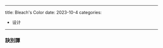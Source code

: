 
---
title: Bleach's Color
date: 2023-10-4
categories:
  - 设计
---

<script>
Element.prototype.append = function (child) {
  this.appendChild(child);
  return this;
}

Element.prototype.setParent = function (parent) {
  parent.appendChild(this);
  return this;
}

const content = document.querySelector(".content");

const renderBleachTableData = (row, text, value) => {
  const dataText = document.createElement("td").setParent(row);
  const dataValue = document.createElement("td").setParent(row);
  const colorBox = document.createElement("div").setParent(dataValue);
  document.createElement("td").setParent(row).style.width = "2em";
  dataText.textContent = `${text}\u00A0:`;
  dataText.style.textAlign = "right";
  colorBox.style.width = "1em";
  colorBox.style.height = "1em";
  colorBox.style.display = "inline-block";
  colorBox.style.backgroundColor = value;
  colorBox.style.boxShadow = "2px 2px 4px #ccc";
}

const renderBleachTableRow = (table, ins) => {
  const row = document.createElement("tr").setParent(table);
  const fields = Object.keys(ins);
  row.style.fontSize = "1rem";
  row.style.whiteSpace = "nowrap";
  fields.forEach(x => renderBleachTableData(row, x, ins[x]));
}

const renderBleachTable = (...rows) => {
  const tableElement = document.createElement("table").setParent(content);
  tableElement.style.margin = "0 1.5em";
  tableElement.style.overflowX = "scroll";
  rows.forEach(x => renderBleachTableRow(tableElement, x));
}

</script>


### 訣別譚

<script>

renderBleachTable(
  { Text: "#ff0000", Shadow : "#0078fb" }, 
  { Text: "#ffb300", Shadow : "#00ffab" }, 
  { Text: "#bf62ff", "Text ": "#ffb300" }, 
  { Text: "#6dfd8a", "Text ": "#ff69b6" }, 
  { Text: "#ff69b6", "Text ": "#3ffee5" }, 
  { Text: "#ff7e00", "Text ": "#e0fe05" }, 
  { Text: "#fece4e", "Text ": "#d1035e" }, 
  { Text: "#fcc907", "Text ": "#10f3ff" }, 
  { Text: "#30ff60", "Text ": "#ff763a" }, 
  { Text: "#00fcc3", "Text ": "#ff5d00" }, 
  { Text: "#ff0000", "Text ": "#6e00ff" }, 
  { Text: "#ff1360", "Text ": "#0ffff5" }, 
  { Text: "#ff1662", "Text ": "#000000" }, 
  { Text: "#fd6d00", "Text ": "#feea00", "Text  ": "#8f00f4" }, 
  { Text: "#b0a3f0", Shadow : "#6d05fe" }, 
  { Text: "#fe7f7e", Shadow : "#42acc6" }, 
  { Text: "#03ffbe", "Text ": "#ffb401" },
  { Text: "#fefd47", Shadow : "#000000" }, 
  { Text: "#00eafd", Shadow : "#0011e8", "Shadow ": "#ff0000" }, 
  { Text: "#ffffff", "Text ": "#fe006c", Background: "#009cd1" }
);

</script>
